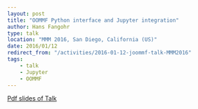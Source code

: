 ```yaml
---
layout: post
title: "OOMMF Python interface and Jupyter integration"
author: Hans Fangohr
type: talk
location: "MMM 2016, San Diego, California (US)"
date: 2016/01/12
redirect_from: "/activities/2016-01-12-joommf-talk-MMM2016"
tags:
    - talk
    - Jupyter
    - OOMMF
---
```


[Pdf slides of Talk](http://joommf.github.io/assets/2016-01-12-MMM2016-AD02-Jupyter-OOMMF.pdf)
